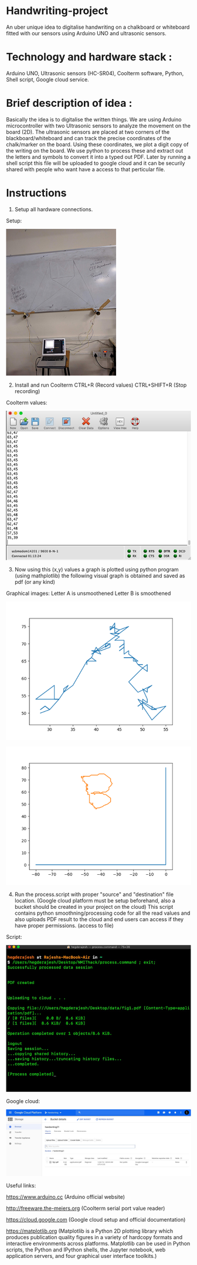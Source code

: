 # Handwriting-project
An uber unique idea to digitalise handwriting on a chalkboard or whiteboard fitted with our sensors using Arduino UNO and ultrasonic sensors. 

# Technology and hardware stack : 
Arduino UNO, Ultrasonic sensors (HC-SR04), Coolterm software, Python, Shell script, Google cloud service.

# Brief description of idea : 
Basically the idea is to digitalise the written things. We are using Arduino microcontroller with two Ultrasonic sensors to analyze the movement on the board (2D). The ultrasonic sensors are placed at two corners of the blackboard/whiteboard and can track the precise coordinates of the chalk/marker on the board. Using these coordinates, we plot a digit copy of the writing on the board. We use python to process these and extract out the letters and symbols to convert it into a typed out PDF. Later by running a shell script this file will be uploaded to google cloud and it can be securily shared with people who want have a access to that perticular file.

# Instructions
1) Setup all hardware connections.

Setup:

![Setup](https://github.com/BinaryNMIT/handwriting-project/blob/master/images/setup.jpg)


2) Install and run Coolterm 
   CTRL+R (Record values) 
   CTRL+SHIFT+R (Stop recording)
   
   
 Coolterm values:

![Coolterm values](https://github.com/BinaryNMIT/handwriting-project/blob/master/images/coolterm.jpg)


3) Now using this (x,y) values a graph is plotted using python program (using mathplotlib) the following visual graph is obtained and saved as pdf (or any kind)

Graphical images:
Letter A is unsmoothened
Letter B is smoothened

![Graphical image](https://github.com/BinaryNMIT/handwriting-project/blob/master/A.png)

![B](https://github.com/BinaryNMIT/handwriting-project/blob/master/images/Figure_1.png)


4) Run the process.script with proper "source" and "destination" file location. 
(Google cloud platform must be setup beforehand, also a bucket should be created in your project on the cloud)
This script contains python smoothning/processing code for all the read values and also uploads PDF result to the cloud and end users can access if they have proper permissions. (access to file)


Script:

![Terminal](https://github.com/BinaryNMIT/handwriting-project/blob/master/images/terminal.jpg)

Google cloud:

![Cloud](https://github.com/BinaryNMIT/handwriting-project/blob/master/images/googlecloud.jpg)


Useful links: 

https://www.arduino.cc (Arduino official website)

http://freeware.the-meiers.org (Coolterm serial port value reader)

https://cloud.google.com
(Google cloud setup and official documentation)

https://matplotlib.org
(Matplotlib is a Python 2D plotting library which produces publication quality figures in a variety of hardcopy formats and interactive environments across platforms. Matplotlib can be used in Python scripts, the Python and IPython shells, the Jupyter notebook, web application servers, and four graphical user interface toolkits.)


